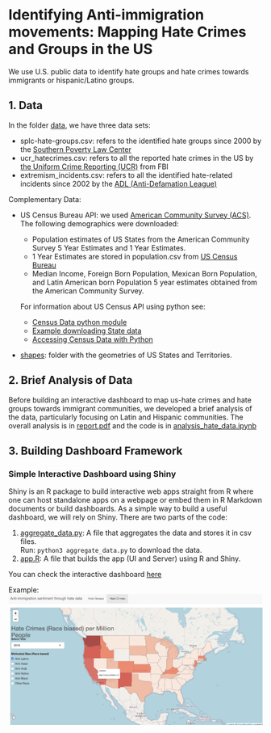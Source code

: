 # Identifying Anti-immigration movements: Mapping Hate Crimes and Groups in the US

We use U.S. public data to identify hate groups and hate crimes towards immigrants or hispanic/Latino groups.

## 1. Data
In the folder [data](/data), we have three data sets:  
* splc-hate-groups.csv: refers to the identified hate groups since 2000 by the [Southern Poverty Law Center](https://www.splcenter.org/hate-map)
* ucr_hatecrimes.csv: refers to all the reported hate crimes in the US by [the Uniform Crime Reporting (UCR)](https://crime-data-explorer.fr.cloud.gov/downloads-and-docs) from FBI
* extremism_incidents.csv: refers to all the identified hate-related incidents since 2002 by the [ADL (Anti-Defamation League)](https://www.adl.org/adl-hate-crime-map)

Complementary Data:  
* US Census Bureau API: we used [American Community Survey (ACS)](https://www.census.gov/programs-surveys/acs/technical-documentation/summary-file-documentation.html). 
    The following demographics were downloaded:  
    * Population estimates of US States from the American Community Survey 5 Year Estimates and 1 Year Estimates. 
    * 1 Year Estimates are stored in population.csv from [US Census Bureau](https://www2.census.gov/programs-surveys/popest/tables/2010-2019/state/totals/)
    * Median Income, Foreign Born Population, Mexican Born Population, and Latin American born Population
    5 year estimates obtained from the American Community Survey.
    
    For information about US Census API using python see:
    * [Census Data python module](https://jtleider.github.io/censusdata/)
    * [Example downloading State data](https://jtleider.github.io/censusdata/example3.html)
    * [Accessing Census Data with Python](https://towardsdatascience.com/accessing-census-data-with-python-3e2f2b56e20d)

* [shapes](/data/shapes): folder with the geometries of US States and Territories.

## 2. Brief Analysis of Data

Before building an interactive dashboard to map us-hate crimes and hate groups towards immigrant communities, we developed a brief analysis of the data, particularly focusing on Latin and Hispanic communities. 
The overall analysis is in [report.pdf](report.pdf) and the code is in [analysis_hate_data.ipynb](analysis_hate_data.ipynb)

## 3. Building Dashboard Framework

### Simple Interactive Dashboard using Shiny
Shiny is an R package to build interactive web apps straight from R where one can host standalone apps on a webpage or embed them in R Markdown documents or build dashboards. 
As a simple way to build a useful dashboard, we will rely on Shiny.
There are two parts of the code: 
1. [aggregate_data.py](aggregate_data.py): A file that aggregates the data and stores it in csv files.  
Run: ```python3 aggregate_data.py``` to download the data.
2. [app.R](app.R): A file that builds the app (UI and Server) using R and Shiny.

You can check the interactive dashboard [here](https://jramtos.shinyapps.io/hate_groups/)

Example:  
![image](example.png)
